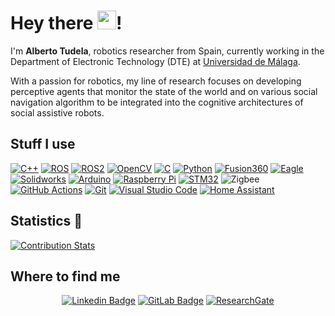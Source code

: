 # Hey there <img src="https://emojis.slackmojis.com/emojis/images/1531849430/4246/blob-sunglasses.gif?1531849430" width="30"/>!

I'm **Alberto Tudela**, robotics researcher from Spain, currently working in the Department of Electronic Technology (DTE) at [Universidad de Málaga](https://www.uma.es/).

With a passion for robotics, my line of research focuses on developing perceptive agents that monitor the state of the world and on various social navigation algorithm to be integrated into the cognitive architectures of social assistive robots.


## Stuff I use
[![C++](https://img.shields.io/badge/c++-%2300599C.svg?style=flat-square&logo=c%2B%2B&logoColor=white)](https://en.cppreference.com/w/) [![ROS](https://img.shields.io/badge/-ROS-grey?style=flat-square&logo=ros&logoColor=white)](http://www.ros.org) [![ROS2](https://img.shields.io/badge/-ROS_2-3776AB?style=flat-square&logo=ros&logoColor=white)](https://docs.ros.org/) [![OpenCV](https://img.shields.io/badge/-OpenCV-%23white.svg?style=flat-square&logo=opencv&logoColor=white)](https://opencv.org/) [![C](https://img.shields.io/badge/c-%2300599C.svg?style=flat-square&logo=c&logoColor=white)]() [![Python](https://img.shields.io/badge/-Python-3776AB?style=flat-square&logo=python&logoColor=fff)](https://python.org) [![Fusion360](https://img.shields.io/badge/-Fusion_360-EF443B?style=flat-square&logo=autodesk&logoColor=white)](https://www.autodesk.com/products/fusion-360) [![Eagle](https://img.shields.io/badge/-Eagle-E97627?style=flat-square&logo=autodesk&logoColor=white)](https://www.autodesk.com/products/eagle) [![Solidworks](https://img.shields.io/badge/-Solidworks-C3002F?style=flat-square&logo=dassaultsystemes&logoColor=white)](https://www.solidworks.com/es) [![Arduino](https://img.shields.io/badge/-Arduino-00979D?style=flat-square&logo=arduino&logoColor=fff)](https://arduino.cc) [![Raspberry Pi](https://img.shields.io/badge/-Raspberry_Pi-A22846?style=flat-square&logo=raspberrypi&logoColor=fff)](https://raspberrypi.org) [![STM32](https://img.shields.io/badge/-STM32-03234B?style=flat-square&logo=stmicroelectronics&logoColor=white)](https://www.st.com) ![Zigbee](https://img.shields.io/badge/zigbee-%23EB0443.svg?style=flat-square&logo=zigbee&logoColor=white) [![GitHub Actions](https://img.shields.io/badge/-GitHub_Actions-2088FF?style=flat-square&logo=githubactions&logoColor=fff)](https://github.com/features/actions) [![Git](https://img.shields.io/badge/-Git-F05032?style=flat-square&logo=git&logoColor=fff)](http://git-scm.com) [![Visual Studio Code](https://img.shields.io/badge/-Visual_Studio_Code-007ACC?style=flat-square&logo=visualstudiocode&logoColor=fff)](https://code.visualstudio.com) [![Home Assistant](https://img.shields.io/badge/-Home_Assistant-41BDF5?style=flat-square&logo=homeassistant&logoColor=fff)](https://www.home-assistant.io)

## Statistics 🧐
[![Contribution Stats](https://github-contribution-stats.vercel.app/api/?username=ajtudela)](https://github.com/LordDashMe/github-contribution-stats/)

## Where to find me
<div align=center>

[![Linkedin Badge](https://img.shields.io/badge/-LinkedIn-blue?style=flat-square&logo=Linkedin&logoColor=white&link=http://linkedin.com/in/ajtudela)](http://linkedin.com/in/ajtudela) [![GitLab Badge](https://img.shields.io/badge/GitLab-%23181717.svg?style=flat-square&logo=GitLab&logoColor=white&link=http://gitlab.com/ajtudela)](http://gitlab.com/ajtudela) [![ResearchGate](https://img.shields.io/badge/ResearchGate-00CCBB?style=flat-square&logo=ResearchGate&logoColor=white&link=https://www.researchgate.net/profile/Alberto-Tudela-2)](https://www.researchgate.net/profile/Alberto-Tudela-2)
